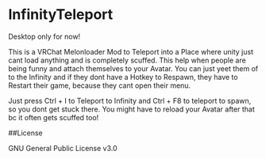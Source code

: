 # InfinityTeleport

Desktop only for now!

This is a VRChat Melonloader Mod to Teleport into a Place where unity just cant load anything and is completely scuffed. This help when people are being funny and attach themselves to your Avatar. You can just yeet them of to the Infinity and if they dont have a Hotkey to Respawn, they have to Restart their game, because they cant open their menu.

Just press Ctrl + I to Teleport to Infinity and Ctrl + F8 to teleport to spawn, so you dont get stuck there. You might have to reload your Avatar after that bc it often gets scuffed too!

##License

GNU General Public License v3.0
